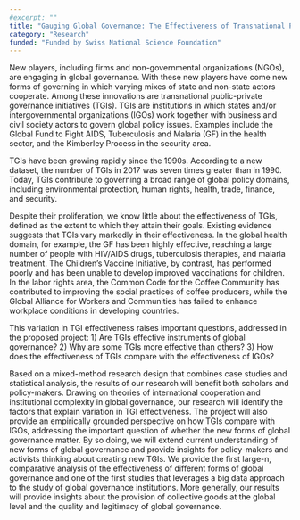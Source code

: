 ```yaml
---
#excerpt: ""
title: "Gauging Global Governance: The Effectiveness of Transnational Public-Private Governance Initiatives and Intergovernmental Organizations"
category: "Research"
funded: "Funded by Swiss National Science Foundation"
---
```

New players, including firms and non-governmental organizations (NGOs), are engaging in global governance. With these new players have come new forms of governing in which varying mixes of state and non-state actors cooperate. Among these innovations are transnational public-private governance initiatives (TGIs). TGIs are institutions in which states and/or intergovernmental organizations (IGOs) work together with business and civil society actors to govern global policy issues. Examples include the Global Fund to Fight AIDS, Tuberculosis and Malaria (GF) in the health sector, and the Kimberley Process in the security area.

TGIs have been growing rapidly since the 1990s. According to a new dataset, the number of TGIs in 2017 was seven times greater than in 1990. Today, TGIs contribute to governing a broad range of global policy domains, including environmental protection, human rights, health, trade, finance, and security.

Despite their proliferation, we know little about the effectiveness of TGIs, defined as the extent to which they attain their goals. Existing evidence suggests that TGIs vary markedly in their effectiveness. In the global health domain, for example, the GF has been highly effective, reaching a large number of people with HIV/AIDS drugs, tuberculosis therapies, and malaria treatment. The Children’s Vaccine Initiative, by contrast, has performed poorly and has been unable to develop improved vaccinations for children. In the labor rights area, the Common Code for the Coffee Community has contributed to improving the social practices of coffee producers, while the Global Alliance for Workers and Communities has failed to enhance workplace conditions in developing countries.

This variation in TGI effectiveness raises important questions, addressed in the proposed project: 1) Are TGIs effective instruments of global governance? 2) Why are some TGIs more effective than others? 3) How does the effectiveness of TGIs compare with the effectiveness of IGOs?

Based on a mixed-method research design that combines case studies and statistical analysis, the results of our research will benefit both scholars and policy-makers. Drawing on theories of international cooperation and institutional complexity in global governance, our research will identify the factors that explain variation in TGI effectiveness. The project will also provide an empirically grounded perspective on how TGIs compare with IGOs, addressing the important question of whether the new forms of global governance matter. By so doing, we will extend current understanding of new forms of global governance and provide insights for policy-makers and activists thinking about creating new TGIs. We provide the first large-n, comparative analysis of the effectiveness of different forms of global governance and one of the first studies that leverages a big data approach to the study of global governance institutions. More generally, our results will provide insights about the provision of collective goods at the global level and the quality and legitimacy of global governance.
